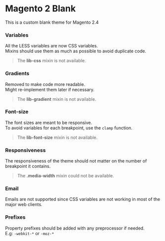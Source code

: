 # Magento 2 Blank

This is a custom blank theme for Magento 2.4

### Variables

All the LESS variables are now CSS variables.<br>
Mixins should use them as much as possible to avoid duplicate code.

> The **lib-css** mixin is not available.

### Gradients

Removed to make code more readable.<br>
Might re-implement them later if necessary.

> The **lib-gradient** mixin is not available.

### Font-size

The font sizes are meant to be responsive.<br>
To avoid variables for each breakpoint, use the `clamp` function.

> The **lib-font-size** mixin is not available.

### Responsiveness

The responsiveness of the theme should not matter on the number of breakpoint it contains.

> The **.media-width** mixin could not be available.

### Email

Emails are not supported since CSS variables are not working in most of the major web clients.

### Prefixes

Property prefixes should be added with any preprocessor if needed.<br>
E.g: `-webkit-*` or `-moz-*`

